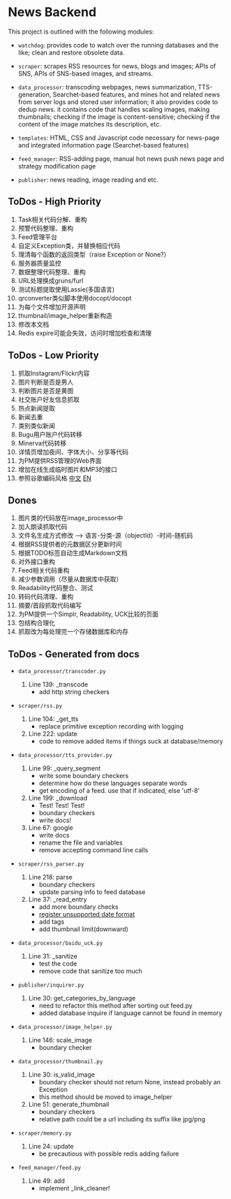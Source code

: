 News Backend
============

This project is outlined with the following modules:


* `watchdog`: provides code to watch over the running databases and the like; clean and restore obsolete data.

* `scraper`: scrapes RSS resources for news, blogs and images; APIs of SNS,
APIs of SNS-based images, and streams.

* `data_processor`: transcoding webpages, news summarization, TTS-generation, Searchet-based features, and mines hot and related news from server logs and stored user information; it also provides code to dedup news. it contains code that handles scaling images, making thumbnails; checking if the image is content-sensitive; checking if the content of the image matches its description, etc.

* `templates`: HTML, CSS and Javascript code necessary for news-page and integrated information page (Searchet-based features)

* `feed_manager`: RSS-adding page, manual hot news push news page and strategy modification page 

* `publisher`: news reading, image reading and etc.

ToDos - High Priority
----------------------
1. Task相关代码分解、重构
2. 预警代码整理、重构
3. Feed管理平台
4. 自定义Exception类，并替换相应代码
5. 理清每个函数的返回类型（raise Exception or None?）
6. 服务器质量监控
7. 数据整理代码整理、重构
8. URL处理换成gruns/furl
9. 测试标题提取使用Lassie(多国语言)
10. qrconverter类似脚本使用docopt/docopt
11. 为每个文件增加开源声明
12. thumbnail/image_helper重新构造
13. 修改本文档
14. Redis expire可能会失效，访问时增加检查和清理

ToDos - Low Priority
---------------------
1. 抓取Instagram/Flickr内容
2. 图片判断是否是男人
3. 判断图片是否是黄图
4. 社交账户好友信息抓取
5. 热点新闻提取
6. 新闻去重
7. 类别类似新闻
8. Bugu用户账户代码转移
9. Minerva代码转移
10. 详情页增加夜间、字体大小、分享等代码
11. 为PM提供RSS管理的Web界面
12. 增加在线生成临时图片和MP3的接口
13. 参照谷歌编码风格
    [中文](http://zh-google-styleguide.readthedocs.org/en/latest/google-python-styleguide/)
    [EN](http://google-styleguide.googlecode.com/svn/trunk/pyguide.html)

Dones
------
1. 图片类的代码放在image_processor中
2. 加入朗读抓取代码
3. 文件名生成方式修改 --> 语言-分类-源（objectId）-时间-随机码
4. 根据RSS提供者的元数据区分更新时间
5. 根据TODO标签自动生成Markdown文档
6. 对外接口重构
7. Feed相关代码重构
8. 减少参数调用（尽量从数据库中获取）
9. Readability代码整合、测试
10. 转码代码清理、重构
11. 摘要/首段抓取代码编写
12. 为PM提供一个Simplr, Readability, UCK比较的页面
13. 包结构合理化
14. 抓取改为每处理完一个存储数据库和内存


ToDos - Generated from docs
--------------------------
* `data_processor/transcoder.py`
    1. Line 139: _transcode
        - add http string checkers

* `scraper/rss.py`
    1. Line 104: _get_tts
        - replace primitive exception recording with logging
    2. Line 222: update
        - code to remove added items if things suck at database/memory

* `data_processor/tts_provider.py`
    1. Line 99: _query_segment
        - write some boundary checkers
        - determine how do these languages separate words
        - get encoding of a feed. use that if indicated, else 'utf-8'
    2. Line 199: _download
        - Test! Test! Test!
        - boundary checkers
        - write docs!
    3. Line 67: google
        - write docs
        - rename the file and variables
        - remove accepting command line calls

* `scraper/rss_parser.py`
    1. Line 218: parse
        - boundary checkers
        - update parsing info to feed database
    2. Line 37: _read_entry
        - add more boundary checks
        - [register unsupported date format](http://pythonhosted.org/feedparser/date-parsing.html#advanced-date)
        - add tags
        - add thumbnail limit(downward)

* `data_processor/baidu_uck.py`
    1. Line 31: _sanitize
        - test the code
        - remove code that sanitize too much

* `publisher/inquirer.py`
    1. Line 30: get_categories_by_language
        - need to refactor this method after sorting out feed.py
        - added database inquire if language cannot be found in memory

* `data_processor/image_helper.py`
    1. Line 146: scale_image
        - boundary checker

* `data_processor/thumbnail.py`
    1. Line 30: is_valid_image
        - boundary checker should not return None, instead probably an Exception
        - this method should be moved to image_helper
    2. Line 51: generate_thumbnail
        - boundary checkers
        - relative path could be a url including its suffix like jpg/png

* `scraper/memory.py`
    1. Line 24: update
        - be precautious with possible redis adding failure

* `feed_manager/feed.py`
    1. Line 49: add
        - implement _link_cleaner!

